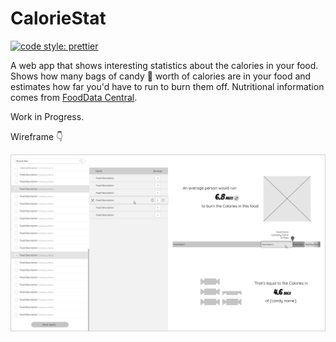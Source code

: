 # CalorieStat
[![code style: prettier](https://img.shields.io/badge/code_style-prettier-ff69b4.svg?style=flat-square)](https://github.com/prettier/prettier)

A web app that shows interesting statistics about the calories in your food. Shows how many bags of candy :candy: worth of calories are in your food and estimates how far you'd have to run to burn them off. Nutritional information comes from [FoodData Central](https://fdc.nal.usda.gov/index.html).

Work in Progress.

Wireframe :point_down:

![](images/wireframe.png)